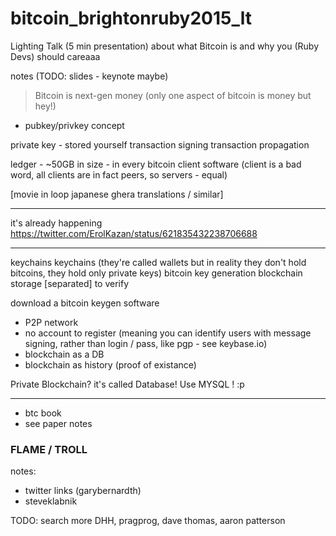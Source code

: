 # bitcoin_brightonruby2015_lt
Lighting Talk (5 min presentation) about what Bitcoin is and why you (Ruby Devs) should careaaa

notes (TODO: slides - keynote maybe)

> Bitcoin is next-gen money (only one aspect of bitcoin is money but hey!)

- pubkey/privkey concept

private key - stored yourself
transaction signing
transaction propagation

ledger - ~50GB in size - in every bitcoin client software (client is a bad word, all clients are in fact peers, so servers - equal)

[movie in loop japanese ghera translations / similar]


-----
it's already happening
https://twitter.com/ErolKazan/status/621835432238706688

-----

keychains
keychains (they're called wallets but in reality they don't hold bitcoins, they hold only private keys)
bitcoin key generation
blockchain storage [separated] to verify




download a bitcoin keygen software

- P2P network
- no account to register (meaning you can identify users with message signing, rather than login / pass, like pgp - see keybase.io)
- blockchain as a DB
- blockchain as history (proof of existance)


Private Blockchain? it's called Database! 
Use MYSQL ! :p 

------


- btc book
- see paper notes

### FLAME / TROLL

notes:
- twitter links (garybernardth)
- steveklabnik

TODO: search more DHH, pragprog, dave thomas, aaron patterson
